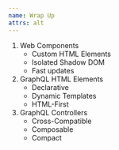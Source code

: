 ```yaml
---
name: Wrap Up
attrs: alt
---
```


1. Web Components
    - Custom HTML Elements
    - Isolated Shadow DOM
    - Fast updates
2. GraphQL HTML Elements
    - Declarative
    - Dynamic Templates
    - HTML-First
3. GraphQL Controllers
    - Cross-Compatible
    - Composable
    - Compact
